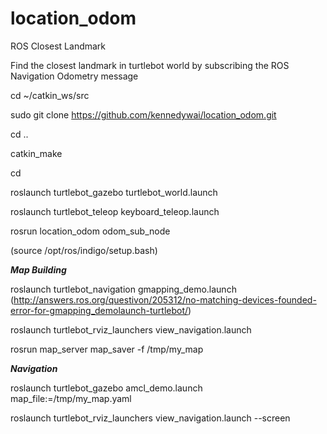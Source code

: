 # location_odom
ROS Closest Landmark

Find the closest landmark in turtlebot world by subscribing the ROS Navigation Odometry message

cd ~/catkin_ws/src

sudo git clone https://github.com/kennedywai/location_odom.git

cd ..
    
catkin_make

cd 

roslaunch turtlebot_gazebo turtlebot_world.launch

roslaunch turtlebot_teleop keyboard_teleop.launch 

rosrun location_odom odom_sub_node

(source /opt/ros/indigo/setup.bash)

*****Map Building*****

roslaunch turtlebot_navigation gmapping_demo.launch
(http://answers.ros.org/questivon/205312/no-matching-devices-founded-error-for-gmapping_demolaunch-turtlebot/)

roslaunch turtlebot_rviz_launchers view_navigation.launch

rosrun map_server map_saver -f /tmp/my_map

*****Navigation*****

roslaunch turtlebot_gazebo amcl_demo.launch map_file:=/tmp/my_map.yaml

roslaunch turtlebot_rviz_launchers view_navigation.launch --screen

